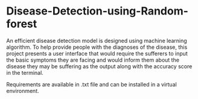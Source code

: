 # Disease-Detection-using-Random-forest
An efficient disease detection model is designed using machine learning algorithm. To help provide people with the diagnoses of the disease, this project presents a user interface that would require the sufferers to input the basic  symptoms they are facing and would inform them about the disease they may be suffering as the output along with the accuracy score in the terminal.

Requirements are available in .txt file and can be installed in a virtual environment.
